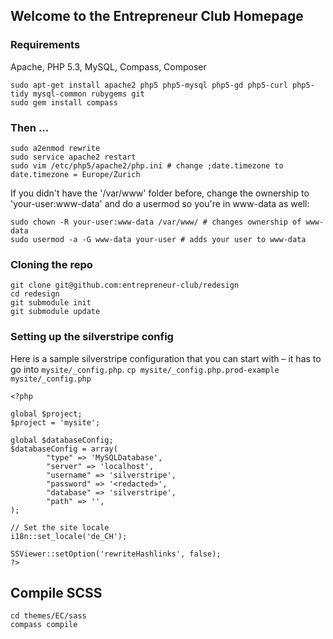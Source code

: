 ## Welcome to the Entrepreneur Club Homepage

### Requirements

Apache, PHP 5.3, MySQL, Compass, Composer

	sudo apt-get install apache2 php5 php5-mysql php5-gd php5-curl php5-tidy mysql-common rubygems git
	sudo gem install compass

### Then ...
	
	sudo a2enmod rewrite
	sudo service apache2 restart
	sudo vim /etc/php5/apache2/php.ini # change ;date.timezone to date.timezone = Europe/Zurich

If you didn't have the '/var/www' folder before, change the ownership to 'your-user:www-data' and do a usermod so you're in www-data as well:

	sudo chown -R your-user:www-data /var/www/ # changes ownership of www-data
	sudo usermod -a -G www-data your-user # adds your user to www-data

### Cloning the repo

	git clone git@github.com:entrepreneur-club/redesign
	cd redesign
	git submodule init
	git submodule update
	
### Setting up the silverstripe config

Here is a sample silverstripe configuration that you can start with – it has to go into `mysite/_config.php`. `cp mysite/_config.php.prod-example mysite/_config.php`

	<?php
	
	global $project;
	$project = 'mysite';
	
	global $databaseConfig;
	$databaseConfig = array(
	        "type" => 'MySQLDatabase',
	        "server" => 'localhost',
	        "username" => 'silverstripe',
	        "password" => '<redacted>',
	        "database" => 'silverstripe',
	        "path" => '',
	);
	
	// Set the site locale
	i18n::set_locale('de_CH');
	
	SSViewer::setOption('rewriteHashlinks', false);
	?>


## Compile SCSS
    cd themes/EC/sass
    compass compile

